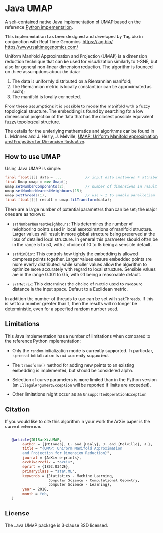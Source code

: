 Java UMAP
=========

A self-contained native Java implementation of UMAP based on the
reference [Python implementation](https://github.com/lmcinnes/umap).

This implementation has been designed and developed by Tag.bio in conjunction with Real Time Genomics.
https://tag.bio/
https://www.realtimegenomics.com/

Uniform Manifold Approximation and Projection (UMAP) is a dimension reduction
technique that can be used for visualization similarly to t-SNE, but also for
general non-linear dimension reduction. The algorithm is founded on three
assumptions about the data:

1. The data is uniformly distributed on a Riemannian manifold;
2. The Riemannian metric is locally constant (or can be approximated as such);
3. The manifold is locally connected.

From these assumptions it is possible to model the manifold with a fuzzy
topological structure. The embedding is found by searching for a low dimensional
projection of the data that has the closest possible equivalent fuzzy
topological structure.

The details for the underlying mathematics and algorithms can be found in
L. McInnes and J. Healy, J. Melville,
[UMAP: Uniform Manifold Approximation and Projection for Dimension Reduction](https://arxiv.org/abs/1802.03426).

How to use UMAP
---------------

Using Java UMAP is simple:

```java
final float[][] data = ...           // input data instances * attributes
final Umap umap = new Umap();
umap.setNumberComponents(2);         // number of dimensions in result
umap.setNumberNearestNeighbours(15);
umap.setThreads(1);                  // use > 1 to enable parallelism
final float[][] result = umap.fitTransform(data);
```

There are a large number of potential parameters than can be set; the
major ones are as follows:

*  `setNumberNearestNeighbours`: This determines the number of neighboring points used in
   local approximations of manifold structure. Larger values will result in
   more global structure being preserved at the loss of detailed local
   structure. In general this parameter should often be in the range 5 to
   50, with a choice of 10 to 15 being a sensible default.

*  `setMinDist`: This controls how tightly the embedding is allowed compress
   points together. Larger values ensure embedded points are more evenly
   distributed, while smaller values allow the algorithm to optimize more
   accurately with regard to local structure. Sensible values are in the
   range 0.001 to 0.5, with 0.1 being a reasonable default.

*  `setMetric`: This determines the choice of metric used to measure distance
   in the input space. Default to a Euclidean metric.

In addition the number of threads to use can be set with `setThreads`.  If this is
set to a number greater than 1, then the results will no longer be deterministic,
even for a specified random number seed.

Limitations
-----------

This Java implementation has a number of limitations when compared to the reference
Python implementation:

* Only the `random` initialization mode is currently supported.  In particular,
  `spectral` initialization is not currently supported.

* The `transform()` method for adding new points to an existing embedding is
  implemented, but should be considered alpha.

* Selection of curve parameters is more limited than in the Python version
  (an `IllegalArgumentException` will be reported if limits are exceeded).

* Other limitations might occur as an `UnsupportedOperationException`.

Citation
--------

If you would like to cite this algorithm in your work the ArXiv paper is the
current reference:

```bibtex

   @article{2018arXivUMAP,
        author = {{McInnes}, L. and {Healy}, J. and {Melville}, J.},
        title = "{UMAP: Uniform Manifold Approximation
        and Projection for Dimension Reduction}",
        journal = {ArXiv e-prints},
        archivePrefix = "arXiv",
        eprint = {1802.03426},
        primaryClass = "stat.ML",
        keywords = {Statistics - Machine Learning,
                    Computer Science - Computational Geometry,
                    Computer Science - Learning},
        year = 2018,
        month = feb,
   }
```

License
-------

The Java UMAP package is 3-clause BSD licensed.

